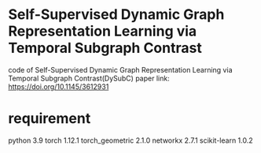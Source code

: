 # Self-Supervised Dynamic Graph Representation Learning via Temporal Subgraph Contrast
code of Self-Supervised Dynamic Graph Representation Learning via Temporal Subgraph Contrast(DySubC)
paper link: https://doi.org/10.1145/3612931
# requirement
python 3.9
torch 1.12.1
torch_geometric 2.1.0
networkx 2.7.1
scikit-learn 1.0.2
